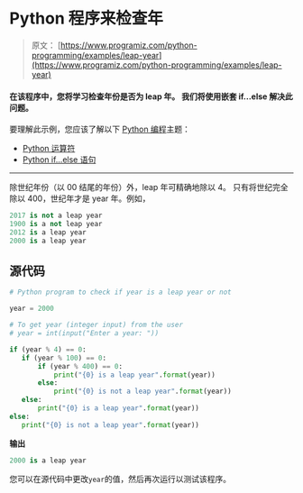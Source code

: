 # Python 程序来检查年

> 原文： [https://www.programiz.com/python-programming/examples/leap-year](https://www.programiz.com/python-programming/examples/leap-year)

#### 在该程序中，您将学习检查年份是否为 leap 年。 我们将使用嵌套 if...else 解决此问题。

要理解此示例，您应该了解以下 [Python 编程](/python-programming "Python tutorial")主题：

*   [Python 运算符](/python-programming/operators)
*   [Python if...else 语句](/python-programming/if-elif-else)

* * *

除世纪年份（以 00 结尾的年份）外，leap 年可精确地除以 4。 只有将世纪完全除以 400，世纪年才是 year 年。例如，

```py
2017 is not a leap year
1900 is a not leap year
2012 is a leap year
2000 is a leap year

```

## 源代码

```py
# Python program to check if year is a leap year or not

year = 2000

# To get year (integer input) from the user
# year = int(input("Enter a year: "))

if (year % 4) == 0:
   if (year % 100) == 0:
       if (year % 400) == 0:
           print("{0} is a leap year".format(year))
       else:
           print("{0} is not a leap year".format(year))
   else:
       print("{0} is a leap year".format(year))
else:
   print("{0} is not a leap year".format(year)) 
```

**输出**

```py
2000 is a leap year

```

您可以在源代码中更改`year`的值，然后再次运行以测试该程序。